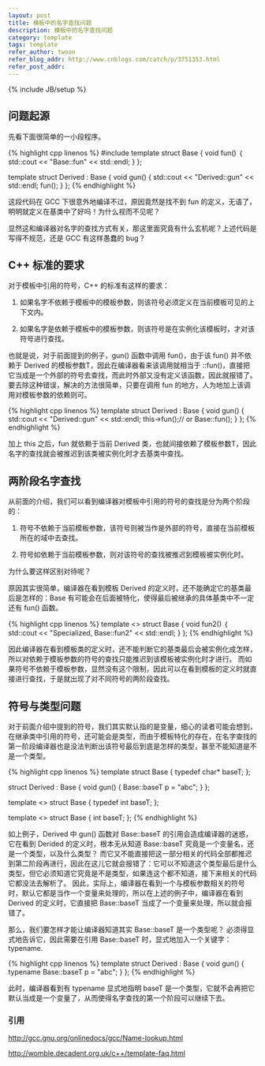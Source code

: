 ```yaml
---
layout: post
title: 模板中的名字查找问题
description: 模板中的名字查找问题
category: template
tags: template
refer_author: twoon
refer_blog_addr: http://www.cnblogs.com/catch/p/3751353.html
refer_post_addr:
---
```

{% include JB/setup %}

**问题起源**
------------

先看下面很简单的一小段程序。

{% highlight cpp linenos %}
#include <iostream>
template <typename T>
struct Base 
{
   void fun() 
  ｛
       std::cout << "Base::fun" << std::endl;
   }
};

template <typename T>
struct Derived : Base<T>
{
   void gun() 
  {
       std::cout << "Derived::gun" << std::endl;
       fun();
   }
};
{% endhighlight %}


这段代码在 GCC 下很意外地编译不过，原因竟然是找不到 fun
的定义，无语了，明明就定义在基类中了好吗！为什么视而不见呢？

显然这和编译器对名字的查找方式有关，那这里面究竟有什么玄机呢？上述代码是写得不规范，还是
GCC 有这样愚蠢的 bug？

**C++ 标准的要求**
------------------

对于模板中引用的符号，C++ 的标准有这样的要求：

1.  如果名字不依赖于模板中的模板参数，则该符号必须定义在当前模板可见的上下文内。

2.  如果名字是依赖于模板中的模板参数，则该符号是在实例化该模板时，才对该符号进行查找。

也就是说，对于前面提到的例子，gun() 函数中调用 fun()，由于该 fun()
并不依赖于 Derived 的模板参数T，因此在编译器看来该调用就相当于
::fun()，直接把它当成是一个外部的符号去查找，而此时外部又没有定义该函数，因此就报错了。
要去除这种错误，解决的方法很简单，只要在调用 fun
的地方，人为地加上该调用对模板参数的依赖则可。

{% highlight cpp linenos %}
template <typename T>
struct Derived : Base<T>
{
   void gun() 
  {
       std::cout << "Derived::gun" << std::endl;
       this->fun();// or Base<T>::fun();
   }
};
{% endhighlight %}

加上 this 之后，fun 就依赖于当前 Derived
类，也就间接依赖了模板参数T，因此名字的查找就会被推迟到该类被实例化时才去基类中查找。

**两阶段名字查找**
------------------

从前面的介绍，我们可以看到编译器对模板中引用的符号的查找是分为两个阶段的：

1.  符号不依赖于当前模板参数，该符号则被当作是外部的符号，直接在当前模板所在的域中去查找。

2.  符号如依赖于当前模板参数，则对该符号的查找被推迟到模板被实例化时。

为什么要这样区别对待呢？

原因其实很简单，编译器在看到模板 Derived
的定义时，还不能确定它的基类最后是怎样的：Base
有可能会在后面被特化，使得最后被继承的具体基类中不一定还有 fun() 函数。

{% highlight cpp linenos %}
template <>
struct Base<int> 
{
   void fun2() 
  ｛
       std::cout << "Specialized, Base::fun2" << std::endl;
   }
};
{% endhighlight %}

因此编译器在看到模板类的定义时，还不能判断它的基类最后会被实例化成怎样，所以对依赖于模板参数的符号的查找只能推迟到该模板被实例化时才进行。
而如果符号不依赖于模板参数，显然没有这个限制，因此可以在看到模板的定义时就直接进行查找，于是就出现了对不同符号的两阶段查找。

**符号与类型问题**
------------------

对于前面介绍中提到的符号，我们其实默认指的是变量，细心的读者可能会想到，在继承类中引用的符号，还可能会是类型，而由于模板特化的存在，在名字查找的第一阶段编译器也是没法判断出该符号最后到底是怎样的类型，甚至不能知道是不是一个类型。

{% highlight cpp linenos %}
template <typename T>
struct Base 
{
   typedef char* baseT;
};

struct Derived : Base<T>
{
   void gun()
   {
      Base<T>::baseT p = "abc";
   }
};

template <>
struct Base<int>
{
   typedef int baseT;
};

template <>
struct Base<float>
{
   int baseT;
};
{% endhighlight %}

如上例子，Derived 中 gun() 函数对 Base::baseT
的引用会造成编译器的迷惑，它在看到 Derided 的定义时，根本无从知道
Base::baseT 究竟是一个变量名，还是一个类型，以及什么类型？
而它又不能直接把这一部分相关的代码全部都推迟到第二阶段再进行，因此在这儿它就会报错了：它可以不知道这个类型最后是什么类型，但它必须知道它究竟是不是类型，如果连这个都不知道，接下来相关的代码它都没法去解析了。
因此，实际上，编译器在看到一个与模板参数相关的符号时，默认它都是当作一个变量来处理的，所以在上述的例子中，编译器在看到
Derived 的定义时，它直接把 Base::baseT
当成了一个变量来处理，所以就会报错了。

那么，我们要怎样才能让编译器知道其实 Base::baseT 是一个类型呢？
必须得显式地告诉它，因此需要在引用 Base::baseT
时，显式地加入一个关键字：typename.

{% highlight cpp linenos %}
template <typename T>
struct Derived : Base<T>
{
   void gun()
   {
      typename Base<T>::baseT p = "abc";
   }
};
{% endhighlight %}

此时，编译器看到有 typename 显式地指明 baseT
是一个类型，它就不会再把它默认当成是一个变量了，从而使得名字查找的第一个阶段可以继续下去。

### 引用

http://gcc.gnu.org/onlinedocs/gcc/Name-lookup.html

http://womble.decadent.org.uk/c++/template-faq.html
